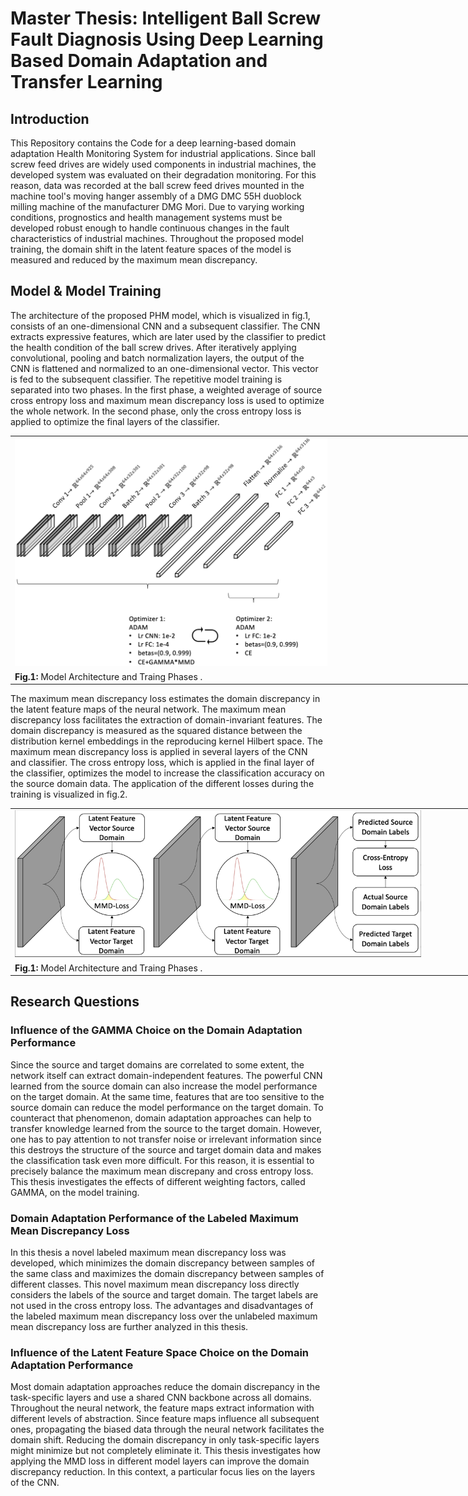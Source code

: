 # Master Thesis: Intelligent Ball Screw Fault Diagnosis Using Deep Learning Based Domain Adaptation and Transfer Learning

## Introduction
This Repository contains the Code for a deep learning-based domain adaptation Health Monitoring System for industrial applications. Since ball screw feed drives are widely used components in industrial machines, the developed system was evaluated on their degradation monitoring. For this reason, data was recorded at the ball screw feed drives mounted in the machine tool's moving hanger assembly of a DMG DMC 55H duoblock milling machine of the manufacturer DMG Mori. Due to varying working conditions, prognostics and health management systems must be developed robust enough to handle continuous changes in the fault characteristics of industrial machines. Throughout the proposed model training, the domain shift in the latent feature spaces of the model is measured and reduced by the maximum mean discrepancy. 

## Model & Model Training
The architecture of the proposed PHM model, which is visualized in fig.1, consists of an one-dimensional CNN and a subsequent classifier. The CNN extracts expressive features, which are later used by the classifier to predict the health condition of the ball screw drives. After iteratively applying convolutional, pooling and batch normalization layers, the output of the CNN is flattened and normalized to an one-dimensional vector. This vector is fed to the subsequent classifier. The repetitive model training is separated into two phases. In the first phase, a weighted average of source cross entropy loss and maximum mean discrepancy loss is used to optimize the whole network. In the second phase, only the cross entropy loss is applied to optimize the final layers of the classifier. 

<table style="margin-left: auto; margin-right: auto; table-layout: fixed; width: 800px">
  <tr>
    <td style="margin-left: 100px; width: 800px"> <img src="ressources/proposed_model.png" width='500'></td>
  </tr>
  <tr>
    <td style="width: 800px"" valign="top"> <b>Fig.1:</b> Model Architecture and Traing Phases .
  </tr>
</table>

The maximum mean discrepancy loss estimates the domain discrepancy in the latent feature maps of the neural network. The maximum mean discrepancy loss facilitates the extraction of domain-invariant features. The domain discrepancy is measured as the squared distance between the distribution kernel embeddings in the reproducing kernel Hilbert space. The maximum mean discrepancy loss is applied in several layers of the CNN and classifier. The cross entropy loss, which is applied in the final layer of the classifier, optimizes the model to increase the classification accuracy on the source domain data. The application of the different losses during the training is visualized in fig.2.
                                          
<table style="margin-left: auto; margin-right: auto; table-layout: fixed; width: 800px">
  <tr>
    <td style="margin-left: 100px; width: 800px"> <img src="ressources/MMD_loss_visualization.png" width='650'></td>
  </tr>
  <tr>
    <td style="width: 800px"" valign="top"> <b>Fig.1:</b> Model Architecture and Traing Phases .
  </tr>
</table>

## Research Questions


### Influence of the GAMMA Choice on the Domain Adaptation Performance

Since the source and target domains are correlated to some extent, the network itself can extract domain-independent features. The powerful CNN learned from the source domain can also increase the model performance on the target domain. At the same time, features that are too sensitive to the source domain can reduce the model performance on the target domain. To counteract that phenomenon, domain adaptation approaches can help to transfer knowledge learned from the source to the target domain. However, one has to pay attention to not transfer noise or irrelevant information since this destroys the structure of the source and target domain data and makes the classification task even more difficult. For this reason, it is essential to precisely balance the maximum mean discrepany and cross entropy loss. This thesis investigates the effects of different weighting factors, called GAMMA, on the model training.

### Domain Adaptation Performance of the Labeled Maximum Mean Discrepancy Loss

In this thesis a novel labeled maximum mean discrepancy loss was developed, which minimizes the domain discrepancy between samples of the same class and maximizes the domain discrepancy between samples of different classes. This novel maximum mean discrepancy loss directly considers the labels of the source and target domain. The target labels are not used in the cross entropy loss. The advantages and disadvantages of the labeled maximum mean discrepancy loss over the unlabeled maximum mean discrepancy loss are further analyzed in this thesis.

### Influence of the Latent Feature Space Choice on the Domain Adaptation Performance
Most domain adaptation approaches reduce the domain discrepancy in the task-specific layers and use a shared CNN backbone across all domains. Throughout the neural network, the feature maps extract information with different levels of abstraction. Since feature maps influence all subsequent ones, propagating the biased data through the neural network facilitates the domain shift. Reducing the domain discrepancy in only task-specific layers might minimize but not completely eliminate it. This thesis investigates how applying the MMD loss in different model layers can improve the domain discrepancy reduction. In this context, a particular focus lies on the layers of the CNN.

